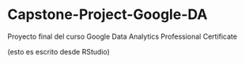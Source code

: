 # Capstone-Project-Google-DA
Proyecto final del curso Google Data Analytics Professional Certificate

(esto es escrito desde RStudio)
